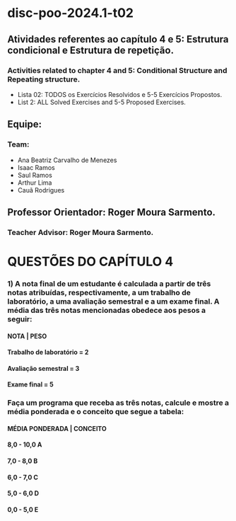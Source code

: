 # disc-poo-2024.1-t02

## Atividades referentes ao capítulo 4 e 5: Estrutura condicional e Estrutura de repetição.
### Activities related to chapter 4 and 5: Conditional Structure and Repeating structure.
- Lista 02: TODOS os Exercícios Resolvidos e 5-5 Exercícios Propostos.
- List 2: ALL Solved Exercises and 5-5 Proposed Exercises.

## Equipe:
### Team:
- Ana Beatriz Carvalho de Menezes
- Isaac Ramos
- Saul Ramos
- Arthur Lima
- Cauã Rodrigues

## Professor Orientador: Roger Moura Sarmento.
### Teacher Advisor: Roger Moura Sarmento.
# QUESTÕES DO CAPÍTULO 4
### 1) A nota final de um estudante é calculada a partir de três notas atribuídas, respectivamente, a um trabalho de laboratório, a uma avaliação semestral e a um exame final. A média das três notas mencionadas obedece aos pesos a seguir:
####    NOTA    |    PESO
#### Trabalho de laboratório = 2
#### Avaliação semestral = 3
#### Exame final = 5
### Faça um programa que receba as três notas, calcule e mostre a média ponderada e o conceito que segue a tabela:

#### MÉDIA PONDERADA | CONCEITO
####   8,0 - 10,0         A
####   7,0 - 8,0          B
####   6,0 - 7,0          C
####   5,0 - 6,0          D
####   0,0 - 5,0          E
